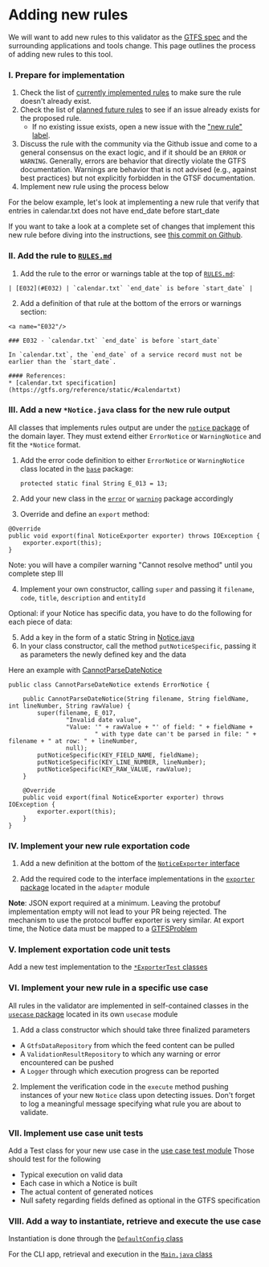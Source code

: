 # Adding new rules

We will want to add new rules to this validator as the [GTFS spec](https://github.com/google/transit/tree/master/gtfs) and the surrounding applications and tools change.  This page outlines the process of adding new rules to this tool.

### I. Prepare for implementation 
1. Check the list of [currently implemented rules](RULES.md) to make sure the rule doesn't already exist.
2. Check the list of [planned future rules](https://github.com/MobilityData/gtfs-validator/issues?q=is%3Aissue+is%3Aopen+label%3A%22new+rule%22) to see if an issue already exists for the proposed rule.
    * If no existing issue exists, open a new issue with the ["new rule" label](https://github.com/MobilityData/gtfs-validator/issues?q=is%3Aissue+is%3Aopen+label%3A%22new+rule%22).
3. Discuss the rule with the community via the Github issue and come to a general consensus on the exact logic, and if it should be an `ERROR` or `WARNING`.  Generally, errors are behavior that directly violate the GTFS documentation.  Warnings are behavior that is not advised (e.g., against best practices) but not explicitly forbidden in the GTSF documentation.
4. Implement new rule using the process below

For the below example, let's look at implementing a new rule that verify that entries in calendar.txt does not have end_date before start_date

If you want to take a look at a complete set of changes that implement this new rule before diving into the instructions, see [this commit on Github](https://github.com/MobilityData/gtfs-validator/commit/1cd810295a3292afd829cc2d16bc6b7a39fe36ed).

### II. Add the rule to [`RULES.md`](RULES.md)

1. Add the rule to the error or warnings table at the top of [`RULES.md`](RULES.md):

~~~
| [E032](#E032) | `calendar.txt` `end_date` is before `start_date` |
~~~

2. Add a definition of that rule at the bottom of the errors or warnings section:

~~~
<a name="E032"/>

### E032 - `calendar.txt` `end_date` is before `start_date`

In `calendar.txt`, the `end_date` of a service record must not be earlier than the `start_date`.

#### References:
* [calendar.txt specification](https://gtfs.org/reference/static/#calendartxt)
~~~

### III. Add a new `*Notice.java` class for the new rule output

All classes that implements rules output are under the [`notice` package](https://github.com/MobilityData/gtfs-validator/tree/master/domain/src/main/java/org/mobilitydata/gtfsvalidator/domain/entity/notice) of the domain layer.
They must extend either `ErrorNotice` or `WarningNotice` and fit the `*Notice` format.

1. Add the error code definition to either `ErrorNotice` or `WarningNotice` class located in the [`base`](https://github.com/MobilityData/gtfs-validator/tree/master/domain/src/main/java/org/mobilitydata/gtfsvalidator/domain/entity/notice/base) package:

    `protected static final String E_013 = 13;`

2. Add your new class in the [`error`](https://github.com/MobilityData/gtfs-validator/tree/master/domain/src/main/java/org/mobilitydata/gtfsvalidator/domain/entity/notice/error) or [`warning`](https://github.com/MobilityData/gtfs-validator/tree/master/domain/src/main/java/org/mobilitydata/gtfsvalidator/domain/entity/notice/warning) package accordingly

3. Override and define an `export` method:
~~~
@Override
public void export(final NoticeExporter exporter) throws IOException {
    exporter.export(this);
}
~~~
Note: you will have a compiler warning "Cannot resolve method" until you complete step III

4. Implement your own constructor, calling `super` and passing it `filename`, `code`, `title`, `description` and `entityId`

Optional: if your Notice has specific data, you have to do the following for each piece of data:

5. Add a key in the form of a static String in [Notice.java](https://github.com/MobilityData/gtfs-validator/blob/master/domain/src/main/java/org/mobilitydata/gtfsvalidator/domain/entity/notice/base/Notice.java)
6. In your class constructor, call the method `putNoticeSpecific`, passing it as parameters the newly defined key and the data

Here an example with [CannotParseDateNotice](https://github.com/MobilityData/gtfs-validator/blob/master/domain/src/main/java/org/mobilitydata/gtfsvalidator/domain/entity/notice/error/CannotParseDateNotice.java) 

~~~
public class CannotParseDateNotice extends ErrorNotice {

    public CannotParseDateNotice(String filename, String fieldName, int lineNumber, String rawValue) {
        super(filename, E_017,
                "Invalid date value",
                "Value: '" + rawValue + "' of field: " + fieldName +
                        " with type date can't be parsed in file: " + filename + " at row: " + lineNumber,
                null);
        putNoticeSpecific(KEY_FIELD_NAME, fieldName);
        putNoticeSpecific(KEY_LINE_NUMBER, lineNumber);
        putNoticeSpecific(KEY_RAW_VALUE, rawValue);
    }

    @Override
    public void export(final NoticeExporter exporter) throws IOException {
        exporter.export(this);
    }
}
~~~

### IV. Implement your new rule exportation code

1. Add a new definition at the bottom of the [`NoticeExporter` interface](https://github.com/MobilityData/gtfs-validator/blob/master/domain/src/main/java/org/mobilitydata/gtfsvalidator/domain/entity/notice/NoticeExporter.java)

2. Add the required code to the interface implementations in the [`exporter` package](https://github.com/MobilityData/gtfs-validator/tree/master/adapter/exporter/src/main/java/org/mobilitydata/gtfsvalidator/exporter) located in the `adapter` module

**Note**: JSON export required at a minimum. Leaving the protobuf implementation empty will not lead to your PR being rejected.
The mechanism to use the protocol buffer exporter is very similar. At export time, the Notice data must be mapped to a [GTFSProblem](https://github.com/google/transitfeed/blob/cc351b9542b5dd1c75fb570063f36ded3da2bfd7/misc/gtfs_validation.proto)

### V. Implement exportation code unit tests

Add a new test implementation to the [`*ExporterTest` classes](https://github.com/MobilityData/gtfs-validator/tree/master/adapter/exporter/src/test/java/org/mobilitydata/gtfsvalidator/exporter)

### VI. Implement your new rule in a specific use case

All rules in the validator are implemented in self-contained classes in the [`usecase` package](https://github.com/MobilityData/gtfs-validator/tree/master/usecase/src/main/java/org/mobilitydata/gtfsvalidator/usecase) located in its own `usecase` module

1. Add a class constructor which should take three finalized parameters

- A `GtfsDataRepository` from which the feed content can be pulled
- A `ValidationResultRepository` to which any warning or error encountered can be pushed
- A `Logger` through which execution progress can be reported

2. Implement the verification code in the `execute` method pushing instances of your new `Notice` class upon detecting issues.
Don't forget to log a meaningful message specifying what rule you are about to validate.


### VII. Implement use case unit tests

Add a Test class for your new use case in the [use case test module](https://github.com/MobilityData/gtfs-validator/tree/master/usecase/src/test/java/org/mobilitydata/gtfsvalidator/usecase)
Those should test for the following
- Typical execution on valid data
- Each case in which a Notice is built
- The actual content of generated notices
- Null safety regarding fields defined as optional in the GTFS specification

### VIII. Add a way to instantiate, retrieve and execute the use case

Instantiation is done through the [`DefaultConfig` class](https://github.com/MobilityData/gtfs-validator/blob/master/config/src/main/java/org/mobilitydata/gtfsvalidator/config/DefaultConfig.java)

For the CLI app, retrieval and execution in the [`Main.java` class](https://github.com/MobilityData/gtfs-validator/blob/master/application/cli-app/src/main/java/org/mobilitydata/gtfsvalidator/Main.java)

